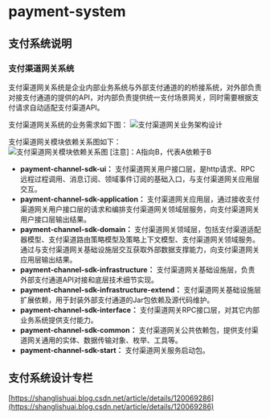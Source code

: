 # payment-system

## 支付系统说明

### 支付渠道网关系统

支付渠道网关系统是企业内部业务系统与外部支付通道的的桥接系统，对外部负责对接支付通道的提供的API，对内部负责提供统一支付场景网关，同时需要根据支付请求自动适配支付渠道API。

支付渠道网关系统的业务需求如下图：
![支付渠道网关业务架构设计](./docs/images/payment-channel-gateway-business.png)

支付渠道网关模块依赖关系图如下：<br />
![支付渠道网关模块依赖关系图](./docs/images/payment-channel-gateway-module-ralation.png)
[注意]：A指向B，代表A依赖于B
- **payment-channel-sdk-ui：** 支付渠道网关用户接口层，是http请求、RPC远程过程调用、消息订阅、领域事件订阅的基础入口，与支付渠道网关应用层交互。
- **payment-channel-sdk-application：** 支付渠道网关应用层，通过接收支付渠道网关用户接口层的请求和编排支付渠道网关领域层服务，向支付渠道网关用户接口层输出结果。
- **payment-channel-sdk-domain：** 支付渠道网关领域层，包括支付渠道适配器模型、支付渠道路由策略模型及策略上下文模型、支付渠道网关领域服务。通过与支付渠道网关基础设施层交互获取外部数据支撑能力，向支付渠道网关应用层输出结果。
- **payment-channel-sdk-infrastructure：** 支付渠道网关基础设施层，负责外部支付通道API对接和底层技术细节实现。
- **payment-channel-sdk-infrastructure-extend：** 支付渠道网关基础设施层扩展依赖，用于封装外部支付通道的Jar包依赖及源代码维护。
- **payment-channel-sdk-interface：** 支付渠道网关RPC接口层，对其它内部业务系统提供支付能力。
- **payment-channel-sdk-common：** 支付渠道网关公共依赖包，提供支付渠道网关通用的实体、数据传输对象、枚举、工具等。
- **payment-channel-sdk-start：** 支付渠道网关服务启动包。

## 支付系统设计专栏
[https://shanglishuai.blog.csdn.net/article/details/120069286](https://shanglishuai.blog.csdn.net/article/details/120069286)


